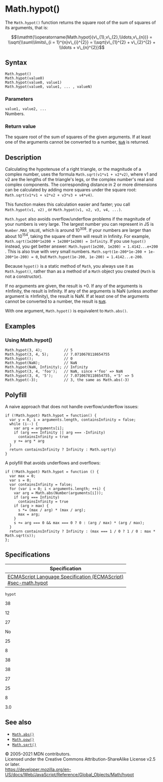 # Math.hypot()

The `Math.hypot()` function returns the square root of the sum of squares of its arguments, that is:

$$\\mathtt{\\operatorname{Math.hypot}(v\_{1},v\_{2},\\ldots,v\_{n})} = \\sqrt{\\sum\\limits\_{i = 1}^{n}v\_{i}^{2}} = \\sqrt{v\_{1}^{2} + v\_{2}^{2} + \\ldots + v\_{n}^{2}}$$

## Syntax

    Math.hypot()
    Math.hypot(value0)
    Math.hypot(value0, value1)
    Math.hypot(value0, value1, ... , valueN)

### Parameters

`value1, value2, ...`  
Numbers.

### Return value

The square root of the sum of squares of the given arguments. If at least one of the arguments cannot be converted to a number, [`NaN`](../nan) is returned.

## Description

Calculating the hypotenuse of a right triangle, or the magnitude of a complex number, uses the formula `Math.sqrt(v1*v1 + v2*v2)`, where v1 and v2 are the lengths of the triangle's legs, or the complex number's real and complex components. The corresponding distance in 2 or more dimensions can be calculated by adding more squares under the square root: `Math.sqrt(v1*v1 + v2*v2 + v3*v3 + v4*v4)`.

This function makes this calculation easier and faster; you call `Math.hypot(v1, v2)` , or `Math.hypot(v1, v2, v3, v4, ...)`.

`Math.hypot` also avoids overflow/underflow problems if the magnitude of your numbers is very large. The largest number you can represent in JS is `Number.MAX_VALUE`, which is around 10<sup>308</sup>. If your numbers are larger than about 10<sup>154</sup>, taking the square of them will result in Infinity. For example, `Math.sqrt(1e200*1e200 + 1e200*1e200) = Infinity`. If you use `hypot()` instead, you get better answer: `Math.hypot(1e200, 1e200) = 1.4142...e+200` . This is also true with very small numbers. `Math.sqrt(1e-200*1e-200 + 1e-200*1e-200) = 0`, but `Math.hypot(1e-200, 1e-200) = 1.4142...e-200`.

Because `hypot()` is a static method of `Math`, you always use it as `Math.hypot()`, rather than as a method of a `Math` object you created (`Math` is not a constructor).

If no arguments are given, the result is +0. If any of the arguments is ±Infinity, the result is Infinity. If any of the arguments is NaN (unless another argument is ±Infinity), the result is NaN. If at least one of the arguments cannot be converted to a number, the result is [`NaN`](../nan).

With one argument, `Math.hypot()` is equivalent to `Math.abs()`.

## Examples

### Using Math.hypot()

    Math.hypot(3, 4);          // 5
    Math.hypot(3, 4, 5);       // 7.0710678118654755
    Math.hypot();              // 0
    Math.hypot(NaN);           // NaN
    Math.hypot(NaN, Infinity); // Infinity
    Math.hypot(3, 4, 'foo');   // NaN, since +'foo' => NaN
    Math.hypot(3, 4, '5');     // 7.0710678118654755, +'5' => 5
    Math.hypot(-3);            // 3, the same as Math.abs(-3)

## Polyfill

A naive approach that does not handle overflow/underflow issues:

    if (!Math.hypot) Math.hypot = function() {
      var y = 0, i = arguments.length, containsInfinity = false;
      while (i--) {
        var arg = arguments[i];
        if (arg === Infinity || arg === -Infinity)
          containsInfinity = true
        y += arg * arg
      }
      return containsInfinity ? Infinity : Math.sqrt(y)
    }

A polyfill that avoids underflows and overflows:

    if (!Math.hypot) Math.hypot = function () {
      var max = 0;
      var s = 0;
      var containsInfinity = false;
      for (var i = 0; i < arguments.length; ++i) {
        var arg = Math.abs(Number(arguments[i]));
        if (arg === Infinity)
          containsInfinity = true
        if (arg > max) {
          s *= (max / arg) * (max / arg);
          max = arg;
        }
        s += arg === 0 && max === 0 ? 0 : (arg / max) * (arg / max);
      }
      return containsInfinity ? Infinity : (max === 1 / 0 ? 1 / 0 : max * Math.sqrt(s));
    };

## Specifications

<table><thead><tr class="header"><th>Specification</th></tr></thead><tbody><tr class="odd"><td><a href="https://tc39.es/ecma262/#sec-math.hypot">ECMAScript Language Specification (ECMAScript)<br />
<span class="small">#sec-math.hypot</span></a></td></tr></tbody></table>

`hypot`

38

12

27

No

25

8

38

38

27

25

8

3.0

## See also

-   [`Math.abs()`](abs)
-   [`Math.pow()`](pow)
-   [`Math.sqrt()`](sqrt)

© 2005–2021 MDN contributors.  
Licensed under the Creative Commons Attribution-ShareAlike License v2.5 or later.  
<a href="https://developer.mozilla.org/en-US/docs/Web/JavaScript/Reference/Global_Objects/Math/hypot" class="_attribution-link">https://developer.mozilla.org/en-US/docs/Web/JavaScript/Reference/Global_Objects/Math/hypot</a>
